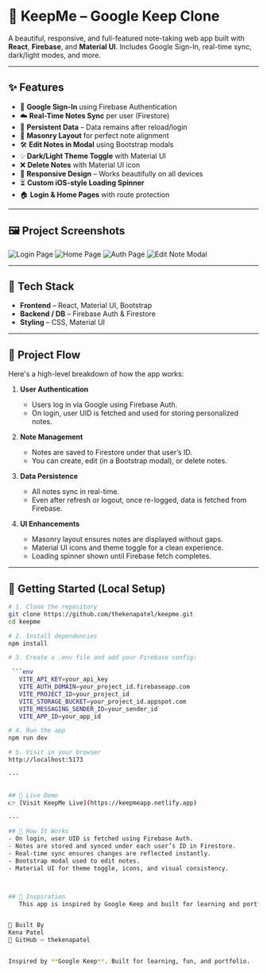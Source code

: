# 📝 KeepMe – Google Keep Clone

A beautiful, responsive, and full-featured note-taking web app built with **React**, **Firebase**, and **Material UI**. Includes Google Sign-In, real-time sync, dark/light modes, and more.

---

## ✨ Features

- 🔐 **Google Sign-In** using Firebase Authentication
- ☁️ **Real-Time Notes Sync** per user (Firestore)
- 🧠 **Persistent Data** – Data remains after reload/login
- 🧱 **Masonry Layout** for perfect note alignment
- 🛠️ **Edit Notes in Modal** using Bootstrap modals
- 💡 **Dark/Light Theme Toggle** with Material UI
- ❌ **Delete Notes** with Material UI icon
- 📱 **Responsive Design** – Works beautifully on all devices
- ⏳ **Custom iOS-style Loading Spinner**
- 🏠 **Login & Home Pages** with route protection

---

## 🖼️ Project Screenshots

![Login Page](https://github.com/user-attachments/assets/4020c6ad-2514-4aad-820e-225bd182dcd6)
![Home Page](https://github.com/user-attachments/assets/506d8445-d9fb-4bb0-a9ee-c116c60ebaa1)
![Auth Page](https://github.com/user-attachments/assets/ce546d97-daa8-40fc-b0dd-dbc9fb04d1e8)
![Edit Note Modal](https://github.com/user-attachments/assets/ba945217-426a-4ffd-bd12-6dc7b1f2ffde)

---

## 🔧 Tech Stack

- **Frontend** – React, Material UI, Bootstrap
- **Backend / DB** – Firebase Auth & Firestore
- **Styling** – CSS, Material UI

---

## 🧠 Project Flow

Here's a high-level breakdown of how the app works:

1. **User Authentication**
   - Users log in via Google using Firebase Auth.
   - On login, user UID is fetched and used for storing personalized notes.

2. **Note Management**
   - Notes are saved to Firestore under that user’s ID.
   - You can create, edit (in a Bootstrap modal), or delete notes.

3. **Data Persistence**
   - All notes sync in real-time.
   - Even after refresh or logout, once re-logged, data is fetched from Firebase.

4. **UI Enhancements**
   - Masonry layout ensures notes are displayed without gaps.
   - Material UI icons and theme toggle for a clean experience.
   - Loading spinner shown until Firebase fetch completes.
  
---

## 🚀 Getting Started (Local Setup)

```bash
# 1. Clone the repository
git clone https://github.com/thekenapatel/keepme.git
cd keepme

# 2. Install dependencies
npm install

# 3. Create a .env file and add your Firebase config:

 ```env
   VITE_API_KEY=your_api_key
   VITE_AUTH_DOMAIN=your_project_id.firebaseapp.com
   VITE_PROJECT_ID=your_project_id
   VITE_STORAGE_BUCKET=your_project_id.appspot.com
   VITE_MESSAGING_SENDER_ID=your_sender_id
   VITE_APP_ID=your_app_id

# 4. Run the app
npm run dev

# 5. Visit in your browser
http://localhost:5173

---


## 🔗 Live Demo
👉 [Visit KeepMe Live](https://keepmeapp.netlify.app)

---

## 🧠 How It Works
- On login, user UID is fetched using Firebase Auth.
- Notes are stored and synced under each user’s ID in Firestore.
- Real-time sync ensures changes are reflected instantly.
- Bootstrap modal used to edit notes.
- Material UI for theme toggle, icons, and visual consistency.



## 🙌 Inspiration
   This app is inspired by Google Keep and built for learning and portfolio purposes.


💙 Built By
Kena Patel
🔗 GitHub – thekenapatel


Inspired by **Google Keep**. Built for learning, fun, and portfolio.




